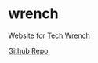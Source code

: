 # wrench
Website for [Tech Wrench](techwrench.co)

[Github Repo](https://github.com/CarloRossi11/wrench)